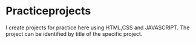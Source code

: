 # Practiceprojects
I create projects for practice here using HTML,CSS and JAVASCRIPT.
The project can be identified by title of the specific project.
